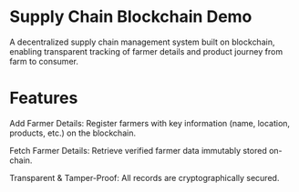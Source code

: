 # Supply Chain Blockchain Demo

A decentralized supply chain management system built on blockchain, enabling transparent tracking of farmer details and product journey from farm to consumer.

# Features

Add Farmer Details: Register farmers with key information (name, location, products, etc.) on the blockchain.

Fetch Farmer Details: Retrieve verified farmer data immutably stored on-chain.

Transparent & Tamper-Proof: All records are cryptographically secured.
